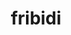 ---
title: "fribidi"
layout: cache
category: package
meta: {"versions": ["1.0.5"], "compilers": ["gcc@7.5.0", "gcc@8.3.1", "gcc@9.3.0"]}
spec_files: 
 - spec-0.json
 - spec-1.json
 - spec-2.json
 - spec-3.json
spec_names:
 - 'fribidi@1.0.5%gcc@9.3.0 arch=linux-rhel7-x86_64'
 - 'fribidi@1.0.5%gcc@8.3.1 arch=linux-rhel8-x86_64'
 - 'fribidi@1.0.5%gcc@9.3.0 arch=linux-ubuntu20.04-x86_64'
 - 'fribidi@1.0.5%gcc@7.5.0 arch=linux-ubuntu18.04-x86_64'
---
